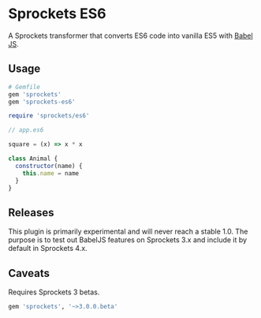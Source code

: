 # Sprockets ES6

A Sprockets transformer that converts ES6 code into vanilla ES5 with [Babel JS](https://babeljs.io).

## Usage

``` ruby
# Gemfile
gem 'sprockets'
gem 'sprockets-es6'
```


``` ruby
require 'sprockets/es6'
```

``` js
// app.es6

square = (x) => x * x

class Animal {
  constructor(name) {
    this.name = name
  }
}
```

## Releases

This plugin is primarily experimental and will never reach a stable 1.0. The
purpose is to test out BabelJS features on Sprockets 3.x and include it by default
in Sprockets 4.x.

## Caveats

Requires Sprockets 3 betas.

``` ruby
gem 'sprockets', '~>3.0.0.beta'
```

